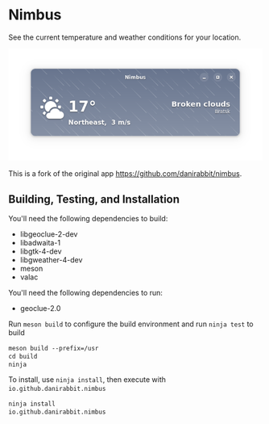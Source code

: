 # Nimbus

See the current temperature and weather conditions for your location.

![Nimbus Screenshot](/data/screenshot.png)

This is a fork of the original app https://github.com/danirabbit/nimbus.

## Building, Testing, and Installation

You'll need the following dependencies to build:
* libgeoclue-2-dev
* libadwaita-1
* libgtk-4-dev
* libgweather-4-dev
* meson
* valac

You'll need the following dependencies to run:
* geoclue-2.0

Run `meson build` to configure the build environment and run `ninja test` to build

    meson build --prefix=/usr
    cd build
    ninja

To install, use `ninja install`, then execute with `io.github.danirabbit.nimbus`

    ninja install
    io.github.danirabbit.nimbus
